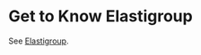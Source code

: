 <meta name="robots" content="noindex">

# Get to Know Elastigroup

See [Elastigroup](elastigroup/features/).
